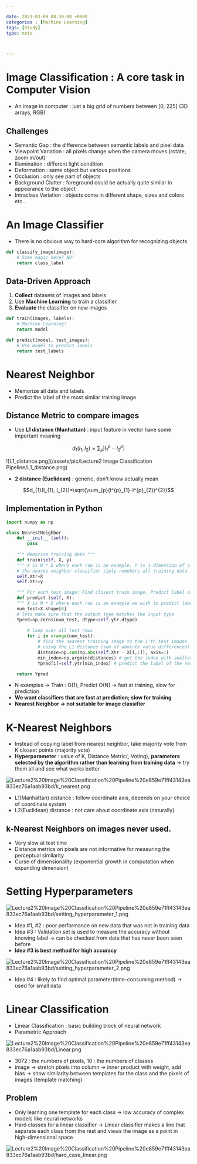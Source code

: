 ```yaml
---

date: 2021-03-09 08:30:00 +0900
categories : [Machine Learning]
tags: [Study]
type: note



---
```


# Image Classification : A core task in Computer Vision

- An image in computer : just a big grid of numbers between [0, 225] (3D arrays, RGB)

## Challenges

- Semantic Gap  : the difference between semantic labels and pixel data
- Viewpoint Variation : all pixels change when the camera moves (rotate, zoom in/out)
- Illumination : different light condition
- Deformation : same object but various positions
- Occlusion : only see part of objects
- Background Clutter : foreground could be actually quite similar in appearance to the object
- Intraclass Variation : objects come in different shape, sizes and colors etc..

# An Image Classifier

- There is no obvious way to hard-core algorithm for recognizing objects

```python
def classify_image(image):
	# Some magic here? NO!
	return class_label
```

## Data-Driven Approach

1. **Collect** datasets of images and labels
2. Use **Machine Learning** to train a classifier
3. **Evaluate** the classifier on new images

```python
def train(images, labels):
	# Machine Learning!
	return model

def predict(model, test_images):
	# Use model to predict labels
	return test_labels
```

# Nearest Neighbor

- Memorize all data and labels
- Predict the label of the most similar training image

## Distance Metric to compare images

- Use **L1 distance (Manhattan)** : input feature in vector have some important meaning

$$d_{1}(I_{1}, I_{2})=\sum_{p}|I^{p}_{1}-I^{p}_{2}|$$

![L1_distance.png](/assets/pic/Lecture2 Image Classification Pipeline/L1_distance.png)

- **2 distance (Euclidean)** : generic, don't know actually mean

$$d_{1}(I_{1}, I_{2})=\sqrt{\sum_{p}(I^{p}_{1}-I^{p}_{2})^{2}}$$

## Implementation in Python

```python
import numpy as np

class NearestNeighbor
	def __init__ (self):
		pass
	
	""" Memorize training data """
	def train(self, X, y)
	""" X is N * D where each row is an example. Y is 1-dimension of size N """
	# the neares neighbor classifier siply remebers all training data
	self.Xtr=X
	self.Ytr=y

	""" For each test image: Find closest train image, Predict label of nearest images """
	def predict (self, X):
	""" X is N * D where each row is an example we wish to predict label for """
	num_test=X.shape[0]
	# lets make sure that the output type matches the input type
	Ypred=np.zeros(num_test, dtype=self.ytr.dtype)
	
		# loop over all test rows
		for i in xrange(num_test):
			# find the nearest training image to the i'th test images
			# using the L1 distance (sum of abolute value differences)
			distance=np.sum(np.abs(self.Xtr - X[i,:]), axis=1)
			min_index=np.argmin(distances) # get the index with smallest distance
			Ypred[i]=self.ytr[min_index] # predict the label of the nearest example

	return Ypred
```

- N examples → Train : O(1), Predict O(N) → fast at training, slow for prediction
- **We want classifiers that are fast at prediction; slow for training**
- **Nearest Neighbor → not suitable for image classifier**

# K-Nearest Neighbors

- Instead of copying label from nearest neighbor, take majority vote from K closest points (majority vote)
- **Hyperparameter** : value of K,  Distance Metric(, Voting), **parameters selected by the algorithm rather than learning from training data** → try them all and see what works better

![Lecture2%20Image%20Classification%20Pipeline%20e859e71ff43143ea833ec76a1aab93bd/k_nearest.png](Lecture2%20Image%20Classification%20Pipeline%20e859e71ff43143ea833ec76a1aab93bd/k_nearest.png)

- L1(Manhattan) distance : follow coordinate axis, depends on your choice of coordinate system
- L2(Euclidean) distance : not care about coordinate axis (naturally)

## k-Nearest Neighbors on images never used.

- Very slow at test time
- Distance metrics on pixels are not informative for measuring the perceptual similarity
- Curse of dimensionality (exponential growth in computation when expanding dimension)

# Setting Hyperparameters

![Lecture2%20Image%20Classification%20Pipeline%20e859e71ff43143ea833ec76a1aab93bd/setting_hyperparameter_1.png](Lecture2%20Image%20Classification%20Pipeline%20e859e71ff43143ea833ec76a1aab93bd/setting_hyperparameter_1.png)

- Idea #1, #2 : poor performance on new data that was not in training data
- Idea #3 : Validation set is used to measure the accuracy without knowing label → can be checked from data that has never been seen before
- **Idea #3 is best method for high accuracy**

![Lecture2%20Image%20Classification%20Pipeline%20e859e71ff43143ea833ec76a1aab93bd/setting_hyperparameter_2.png](Lecture2%20Image%20Classification%20Pipeline%20e859e71ff43143ea833ec76a1aab93bd/setting_hyperparameter_2.png)

- Idea #4 : likely to find optimal parameter(time-consuming method)  → used for small data

# Linear Classification

- Linear Classification : basic building block of neural network
- Parametric Approach

![Lecture2%20Image%20Classification%20Pipeline%20e859e71ff43143ea833ec76a1aab93bd/Linear.png](Lecture2%20Image%20Classification%20Pipeline%20e859e71ff43143ea833ec76a1aab93bd/Linear.png)

- 3072 : the numbers of pixels, 10 : the numbers of classes
- image → stretch pixels into column → inner product with weight, add bias → show similarity between templates for the class and the pixels of images (template matching)

## Problem

- Only learning one template for each class → low accuracy of complex models like neural networks
- Hard classes for a linear classifier → Linear classifier makes a line that separate each class from the rest and views the image as a point in high-dimensional space

![Lecture2%20Image%20Classification%20Pipeline%20e859e71ff43143ea833ec76a1aab93bd/hard_case_linear.png](Lecture2%20Image%20Classification%20Pipeline%20e859e71ff43143ea833ec76a1aab93bd/hard_case_linear.png)
